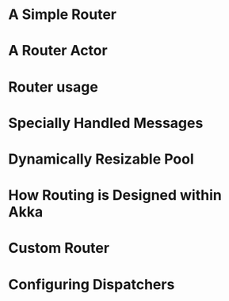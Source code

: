 # A Simple Router
# A Router Actor
# Router usage
# Specially Handled Messages
# Dynamically Resizable Pool
# How Routing is Designed within Akka
# Custom Router
# Configuring Dispatchers
